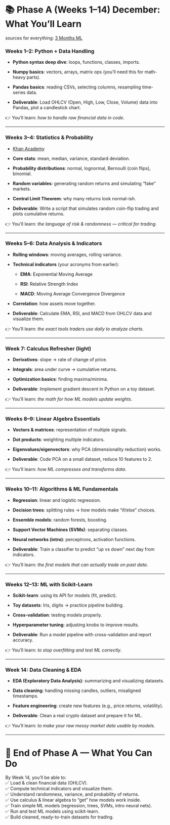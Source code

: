 
# 📚 Phase A (Weeks 1–14) December: What You’ll Learn

sources for everything: [3 Months ML](https://www.youtube.com/watch?v=qNxrPri1V0I)

### **Weeks 1–2: Python + Data Handling**

- **Python syntax deep dive**: loops, functions, classes, imports.
    
- **Numpy basics**: vectors, arrays, matrix ops (you’ll need this for math-heavy parts).
    
- **Pandas basics**: reading CSVs, selecting columns, resampling time-series data.
    
- **Deliverable**: Load OHLCV (Open, High, Low, Close, Volume) data into Pandas, plot a candlestick chart.

👉 You’ll learn: _how to handle raw financial data in code_.

---

### **Weeks 3–4: Statistics & Probability**

- [Khan Academy](https://www.khanacademy.org/math/statistics-probability)
	
- **Core stats**: mean, median, variance, standard deviation.
    
- **Probability distributions**: normal, lognormal, Bernoulli (coin flips), binomial.
    
- **Random variables**: generating random returns and simulating “fake” markets.
    
- **Central Limit Theorem**: why many returns look normal-ish.
    
- **Deliverable**: Write a script that simulates random coin-flip trading and plots cumulative returns.

👉 You’ll learn: _the language of risk & randomness — critical for trading_.

---

### **Weeks 5–6: Data Analysis & Indicators**

- **Rolling windows**: moving averages, rolling variance.
    
- **Technical indicators** (your acronyms from earlier):
    
    - **EMA**: Exponential Moving Average
        
    - **RSI**: Relative Strength Index
        
    - **MACD**: Moving Average Convergence Divergence
        
- **Correlation**: how assets move together.
    
- **Deliverable**: Calculate EMA, RSI, and MACD from OHLCV data and visualize them.
    

👉 You’ll learn: _the exact tools traders use daily to analyze charts_.

---

### **Week 7: Calculus Refresher (light)**

- **Derivatives**: slope → rate of change of price.
    
- **Integrals**: area under curve → cumulative returns.
    
- **Optimization basics**: finding maxima/minima.
    
- **Deliverable**: Implement gradient descent in Python on a toy dataset.
    

👉 You’ll learn: _the math for how ML models update weights_.

---

### **Weeks 8–9: Linear Algebra Essentials**

- **Vectors & matrices**: representation of multiple signals.
    
- **Dot products**: weighting multiple indicators.
    
- **Eigenvalues/eigenvectors**: why PCA (dimensionality reduction) works.
    
- **Deliverable**: Code PCA on a small dataset, reduce 10 features to 2.
    

👉 You’ll learn: _how ML compresses and transforms data_.

---

### **Weeks 10–11: Algorithms & ML Fundamentals**

- **Regression**: linear and logistic regression.
    
- **Decision trees**: splitting rules → how models make “if/else” choices.
    
- **Ensemble models**: random forests, boosting.
    
- **Support Vector Machines (SVMs)**: separating classes.
    
- **Neural networks (intro)**: perceptrons, activation functions.
    
- **Deliverable**: Train a classifier to predict “up vs down” next day from indicators.
    

👉 You’ll learn: _the first models that can actually trade on past data_.

---

### **Weeks 12–13: ML with Scikit-Learn**

- **Scikit-learn**: using its API for models (fit, predict).
    
- **Toy datasets**: Iris, digits → practice pipeline building.
    
- **Cross-validation**: testing models properly.
    
- **Hyperparameter tuning**: adjusting knobs to improve results.
    
- **Deliverable**: Run a model pipeline with cross-validation and report accuracy.
    

👉 You’ll learn: _to stop overfitting and test ML correctly_.

---

### **Week 14: Data Cleaning & EDA**

- **EDA (Exploratory Data Analysis)**: summarizing and visualizing datasets.
    
- **Data cleaning**: handling missing candles, outliers, misaligned timestamps.
    
- **Feature engineering**: create new features (e.g., price returns, volatility).
    
- **Deliverable**: Clean a real crypto dataset and prepare it for ML.
    

👉 You’ll learn: _to make your raw messy market data usable by models_.

---

# 🔑 End of Phase A — What You Can Do

By Week 14, you’ll be able to:  
✅ Load & clean financial data (OHLCV).  
✅ Compute technical indicators and visualize them.  
✅ Understand randomness, variance, and probability of returns.  
✅ Use calculus & linear algebra to “get” how models work inside.  
✅ Train simple ML models (regression, trees, SVMs, intro neural nets).  
✅ Run and test ML models using scikit-learn.  
✅ Build cleaned, ready-to-train datasets for trading.